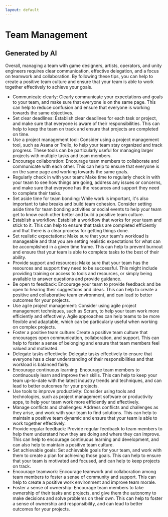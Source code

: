 ```yaml
---
layout: default
---
```

# Team Management

## Generated by AI
Overall, managing a team with game designers, artists, operators, and unity engineers requires clear communication, effective delegation, and a focus on teamwork and collaboration. By following these tips, you can help to create a positive team culture and ensure that your team is able to work together effectively to achieve your goals.

* Communicate clearly: Clearly communicate your expectations and goals to your team, and make sure that everyone is on the same page. This can help to reduce confusion and ensure that everyone is working towards the same objectives.
* Set clear deadlines: Establish clear deadlines for each task or project, and make sure that everyone is aware of their responsibilities. This can help to keep the team on track and ensure that projects are completed on time.
* Use a project management tool: Consider using a project management tool, such as Asana or Trello, to help your team stay organized and track progress. These tools can be particularly useful for managing larger projects with multiple tasks and team members.
* Encourage collaboration: Encourage team members to collaborate and communicate with each other. This can help to ensure that everyone is on the same page and working towards the same goals.
* Regularly check in with your team: Make time to regularly check in with your team to see how things are going, address any issues or concerns, and make sure that everyone has the resources and support they need to complete their tasks.
* Set aside time for team bonding: While work is important, it's also important to take breaks and build team cohesion. Consider setting aside time for team bonding activities or social events to help your team get to know each other better and build a positive team culture.
* Establish a workflow: Establish a workflow that works for your team and stick to it. This can help to ensure that tasks are completed efficiently and that there is a clear process for getting things done.
* Set realistic expectations: Make sure that your team's workload is manageable and that you are setting realistic expectations for what can be accomplished in a given time frame. This can help to prevent burnout and ensure that your team is able to complete tasks to the best of their ability.
* Provide support and resources: Make sure that your team has the resources and support they need to be successful. This might include providing training or access to tools and resources, or simply being available to answer questions and provide guidance.
* Be open to feedback: Encourage your team to provide feedback and be open to hearing their suggestions and ideas. This can help to create a positive and collaborative team environment, and can lead to better outcomes for your projects.
* Use agile project management: Consider using agile project management techniques, such as Scrum, to help your team work more efficiently and effectively. Agile approaches can help teams to be more flexible and adaptable, which can be particularly useful when working on complex projects.
* Foster a positive team culture: Create a positive team culture that encourages open communication, collaboration, and support. This can help to foster a sense of belonging and ensure that team members feel valued and motivated.
* Delegate tasks effectively: Delegate tasks effectively to ensure that everyone has a clear understanding of their responsibilities and that workload is balanced fairly.
* Encourage continuous learning: Encourage team members to continuously learn and improve their skills. This can help to keep your team up-to-date with the latest industry trends and techniques, and can lead to better outcomes for your projects.
* Use tools to improve productivity: Consider using tools and technologies, such as project management software or productivity apps, to help your team work more efficiently and effectively.
* Manage conflicts and challenges: Address conflicts and challenges as they arise, and work with your team to find solutions. This can help to maintain a positive team dynamic and ensure that your team is able to work together effectively.
* Provide regular feedback: Provide regular feedback to team members to help them understand how they are doing and where they can improve. This can help to encourage continuous learning and development, and can also help to maintain a positive team culture.
* Set achievable goals: Set achievable goals for your team, and work with them to create a plan for achieving those goals. This can help to ensure that your team is motivated and focused, and can help to keep projects on track.
* Encourage teamwork: Encourage teamwork and collaboration among team members to foster a sense of community and support. This can help to create a positive work environment and improve team morale.
* Foster a sense of ownership: Encourage team members to take ownership of their tasks and projects, and give them the autonomy to make decisions and solve problems on their own. This can help to foster a sense of ownership and responsibility, and can lead to better outcomes for your projects.